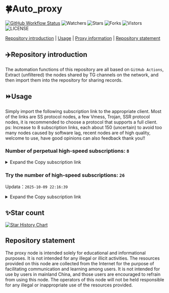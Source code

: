 # 🍀Auto_proxy
[![GitHub Workflow Status](https://img.shields.io/github/actions/workflow/status/PangTouY00/Auto_proxy/main.yml?branch=main)](https://github.com/PangTouY00/Auto_proxy/actions/workflows/main.yml?branch=main) 
![Watchers](https://img.shields.io/github/watchers/w1770946466/Auto_proxy) ![Stars](https://img.shields.io/github/stars/PangTouY00/Auto_proxy) ![Forks](https://img.shields.io/github/forks/w1770946466/Auto_proxy) ![Vistors](https://visitor-badge.laobi.icu/badge?page_id=PangTouY00.Auto_proxy) ![LICENSE](https://img.shields.io/badge/license-CC%20BY--SA%204.0-green.svg)

[Repository introduction](https://github.com/PangTouY00/Auto_proxy#Repositoryintroduction) | [Usage](https://github.com/PangTouY00/Auto_proxy#Usage) | [Proxy information](https://github.com/PangTouY00/Auto_proxy#Proxyinformation) | [Repository statement](https://github.com/PangTouY00/Auto_proxy#Repositorystatement)

## ✈️Repository introduction
The automation functions of this repository are all based on `GitHub Actions`,
Extract (unfiltered) the nodes shared by TG channels on the network, and then import them into the repository for sharing records.

## ⏩Usage
Simply import the following subscription link to the appropriate client. Most of the links are SS protocol nodes, a few Vmess, Trojan, SSR protocol nodes, it is recommended to choose a protocol that supports a full client.
ps: Increase to 8 subscription links, each about 150 (uncertain) to avoid too many nodes caused by software lag, recent nodes are of high quality, welcome to use, have good opinions can also feedback thank you!!

### Number of perpetual high-speed subscriptions: `8`

<details>
  <summary>Expand the Copy subscription link</summary>

  
- [Multiprotocol Base64 encoding](https://raw.githubusercontent.com/PangTouY00/Auto_proxy/main/Long_term_subscription1)
`https://raw.githubusercontent.com/PangTouY00/Auto_proxy/main/Long_term_subscription_num`
`Total number of merge nodes: 325`

- [Multiprotocol Base64 encoding](https://raw.githubusercontent.com/PangTouY00/Auto_proxy/main/Long_term_subscription1)
`https://raw.githubusercontent.com/PangTouY00/Auto_proxy/main/Long_term_subscription1`
`Total number of merge nodes: 41`

- [Multiprotocol Base64 encoding](https://raw.githubusercontent.com/PangTouY00/Auto_proxy/main/Long_term_subscription2)
`https://raw.githubusercontent.com/PangTouY00/Auto_proxy/main/Long_term_subscription2`
`Total number of merge nodes: 41`

- [Multiprotocol Base64 encoding](https://raw.githubusercontent.com/PangTouY00/Auto_proxy/main/Long_term_subscription3)
`https://raw.githubusercontent.com/PangTouY00/Auto_proxy/main/Long_term_subscription3`
`Total number of merge nodes: 41`

- [Multiprotocol Base64 encoding](https://raw.githubusercontent.com/PangTouY00/Auto_proxy/main/Long_term_subscription4)
`https://raw.githubusercontent.com/PangTouY00/Auto_proxy/main/Long_term_subscription4`
`Total number of merge nodes: 41`

- [Multiprotocol Base64 encoding](https://raw.githubusercontent.comPangTouY00/Auto_proxy/main/Long_term_subscription5)
`https://raw.githubusercontent.com/PangTouY00/Auto_proxy/main/Long_term_subscription5`
`Total number of merge nodes: 41`

- [Multiprotocol Base64 encoding](https://raw.githubusercontent.com/PangTouY00/Auto_proxy/main/Long_term_subscription6)
`https://raw.githubusercontent.com/PangTouY00/Auto_proxy/main/Long_term_subscription6`
`Total number of merge nodes: 41`

- [Multiprotocol Base64 encoding](https://raw.githubusercontent.com/PangTouY00/Auto_proxy/main/Long_term_subscription7)
`https://raw.githubusercontent.com/PangTouY00/Auto_proxy/main/Long_term_subscription7`
`Total number of merge nodes: 41`

- [Multiprotocol Base64 encoding](https://raw.githubusercontent.com/PangTouY00/Auto_proxy/main/Long_term_subscription8)
`https://raw.githubusercontent.com/PangTouY00/Auto_proxy/main/Long_term_subscription8`
`Total number of merge nodes: 38`

- [Clash subscription](https://raw.githubusercontent.com/PangTouY00/Auto_proxy/main/Long_term_subscription2.yaml)
`https://raw.githubusercontent.com/PangTouY00/Auto_proxy/main/Long_term_subscription1.yaml`


- [Clash subscription](https://raw.githubusercontent.com/PangTouY00/Auto_proxy/main/Long_term_subscription2.yaml)
`https://raw.githubusercontent.com/PangTouY00/Auto_proxy/main/Long_term_subscription2.yaml`


- [Clash subscription](https://raw.githubusercontent.com/PangTouY00/Auto_proxy/main/Long_term_subscription3.yaml)
`https://raw.githubusercontent.com/PangTouY00/Auto_proxy/main/Long_term_subscription3.yaml`
  
</details>

### Try the number of high-speed subscriptions: `26`
Updata：`2025-10-09 22:16:39`


<details>
  <summary>Expand the Copy subscription link</summary>  
















































































































































































































































































































































































































































































































































































































































































































































































































































































































































































































































































































































































































































































































































































































































































































































































































































































































































































































































































































































































































































































































































































































































































































































































































































































































































































































































































































































































































































































































































































































































































































































































































































































































































































































































































































































































































































































































































































































































































































































































































































































































































































































































































































































































































































































































































































































































































































































































































































































































































































































































































































































































































































































































































































































































































































































































































































































































































































































































































































































































































































































































































































































































































































































































































































































































































































































































































































































































































































































































































































































































































































































































































































































































































































































































































































































































































































































































































































































































































































































































































































































































































































































































































































































































































































































































































































































































































































































































































































































































































































































































































































































































































































































































































































































































































































































































































































































































































































































































































































































































































































































































































































































































































































































































































































































































































































































































































































































































































































































































































































































































































































































































































































































































































































































































































































































































































































































































































































































































































































































































































































































































































































































































































































































































































































































































































































































































































































































































































































































































































































































































































































































































































































































































































































































































































































































































































































































































































































































































































































































































































































































































































































































































































































































































































































































































































































































































































































































































































































































































































































































































































































































































































































































































































































































































































































































































































































































































































































































































































































































































































































































































































































































































































































































































































































































































































































































































































































































































































































































































































































































































































































































































































































































































































































































































































































































































































































































































































































































































































































































































































































































































































































































































































































































































































































































































































































































































































































































































































































































































































































































































































































































































































































































































































































































































































































































































































































































































































































































































































































































































































































































































































































































































































































































































































































































































































































































































































































































































































































































































































































































































































































































































































































































































































































































































































































































































































































































































































































































































































































































































































































































































































































































































































































































































































































































































































































































































































































































































































































































































































































































































































































































































































































































































































































































































































































































































































































































































































































































































































































































































































































































































































































































































































































































































































































































































































































































































































































































































































































































































































































































































































































































































































































































































































































































































































































>Trial subscription：
`https://gods1.dashicn.buzz/api/v1/client/subscribe?token=89668535bc016db4825a763f8f72c62e`




>Trial subscription：
`https://slianvpn.top/api/v1/client/subscribe?token=ed1a1e8cebe839848089e17ba17a6018`




>Trial subscription：
`https://qingyun.zybs.eu.org/api/v1/client/subscribe?token=3e73b3725e8ef6a8d349e9f25532d5e7`




>Trial subscription：
`https://yywhale.com/api/v1/client/subscribe?token=4efe299205d25343ea7c65f7b994fe84`




>Trial subscription：
`https://v2s.ip-ddns.com/api/v1/client/subscribe?token=c6e4f7311d8cdd8a7e50cbbb4afa5674`




>Trial subscription：
`https://go.yueyun.de/api/v1/client/subscribe?token=c6478defbb488b7566ab4a0635addc65`




>Trial subscription：
`https://dl.vfkum.website/api/v1/client/subscribe?token=9addb37a5e2c154f74f0731c8909c482`




>Trial subscription：
`https://old-v2b.linkedton.com/api/v1/client/subscribe?token=1d5ddc2dcd75ab2bd7b0ad7de4c76e08`




>Trial subscription：
`https://www.louwangzhiyu.org/api/v1/client/subscribe?token=f615b06caf6874bd82cbbbfc26a3fad6`




>Trial subscription：
`https://uaplink.com/api/v1/client/subscribe?token=7dacbb45e10dda30c8fa3013b779fb27`




>Trial subscription：
`https://gods2.dashicn.buzz/api/v1/client/subscribe?token=42d19e5cdd1c71a6af1d35f079d83390`




>Trial subscription：
`https://fs.v2rayse.com/share/20251009/i4cz9paaht.txt`




>Trial subscription：
`https://slianvpn.com/api/v1/client/subscribe?token=dcb96576ac6a3f8c9b5ff8d551acf713`




>Trial subscription：
`http://107.173.31.17/api/v1/client/subscribe?token=d895fbb31feb0ab30c2137ddf2696751`




>Trial subscription：
`https://multiserver.multiserveradelshoop.com/api/v1/client/subscribe?token=ac50a664f3e174d57b45f07302cf8082`




>Trial subscription：
`https://tizi8.top/api/v1/client/subscribe?token=7d3af587e72eb686c5046f48c0212d34`




>Trial subscription：
`https://cfvpn.com/api/v1/client/subscribe?token=d153b4168ec644870f69079fdb53a134`




>Trial subscription：
`https://dashuai.us/api/v1/client/subscribe?token=0a868b1d1d8b3e0b0f553ae17f58ab37`




>Trial subscription：
`https://sufujia.top/api/v1/client/subscribe?token=0a7fca7a2e387a9afe71b791ab6e5340`




>Trial subscription：
`https://user.ivnz.ir/api/v1/client/subscribe?token=d88c4ddf851c7829945e86eb55ae89c3`




>Trial subscription：
`https://ylccloud.top/api/v1/client/subscribe?token=cb33a0b2c39852c3724a02f3224177f3`




>Trial subscription：
`https://www.eeevpn.com/api/v1/client/subscribe?token=c0dc002a22e493ffb94a1a7e47e3d8d4`




>Trial subscription：
`https://gods3.dashicn.buzz/api/v1/client/subscribe?token=d934eea7c3afc0bbeb35783d0eb82bb0`




>Trial subscription：
`https://vpndata.ru/api/v1/client/subscribe?token=2bfb3c1a23d1323bd5dc7e6cd529df19`




>Trial subscription：
`https://kingfisher.top/api/v1/client/subscribe?token=e10fb7cb8b83217650a7492390c5fabf`




>Trial subscription：
`https://xiaoby.com/api/v1/client/subscribe?token=d974f636667dce24564bfb6d59860b0d`



</details>

## ✨Star count
[![Star History Chart](https://api.star-history.com/svg?repos=PangTouY00/Auto_proxy&type=Date)](https://star-history.com/#w1770946466/Auto_proxy&Date)



## Repository statement
The proxy node is intended solely for educational and informational purposes. It is not intended for any illegal or illicit activities. The resources provided on this node are collected from the Internet for the purpose of facilitating communication and learning among users. It is not intended for use by users in mainland China, and those users are encouraged to refrain from using this node. The operators of this node will not be held responsible for any illegal or inappropriate use of the resources provided.
